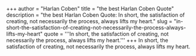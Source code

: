 +++
author = "Harlan Coben"
title = "the best Harlan Coben Quote"
description = "the best Harlan Coben Quote: In short, the satisfaction of creating, not necessarily the process, always lifts my heart."
slug = "in-short-the-satisfaction-of-creating-not-necessarily-the-process-always-lifts-my-heart"
quote = '''In short, the satisfaction of creating, not necessarily the process, always lifts my heart.'''
+++
In short, the satisfaction of creating, not necessarily the process, always lifts my heart.

